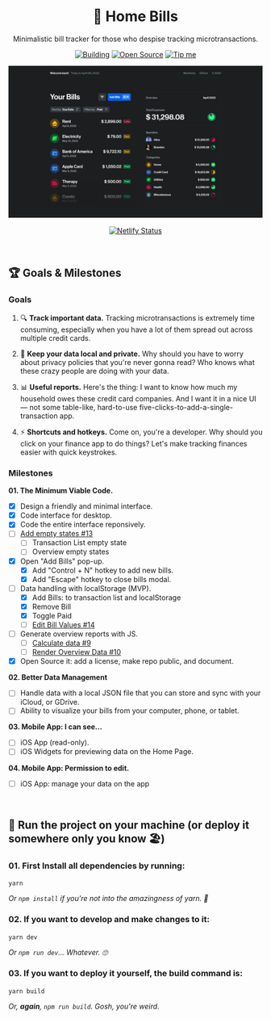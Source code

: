 <h1 align="center">🏡 Home Bills</h1>

<p align="center">Minimalistic bill tracker for those who despise tracking microtransactions.</p>

<div align="center">
    
[![Building](https://badgen.net/badge/icon/Unmaintained%20?icon=bitcoin-lightning&label&color=red)](https://github.com/pixelsbyeryc/home-bills)
[![Open Source](https://badgen.net/badge/icon/Open%20Source%20?icon=github&label&color=black)](https://github.com/pixelsbyeryc/home-bills)
[![Tip me](https://badgen.net/badge/icon/Tip%20me%20in%20ETH?icon=buymeacoffee&label&color=black)](https://etherscan.io/address/0x750889c704857f766420b14723Ecb8320EB8E9ab)

![Cover](cover.png)

[![Netlify Status](https://api.netlify.com/api/v1/badges/0ba40158-ce2e-4ddf-8bf8-46cd57e50e9c/deploy-status)](https://app.netlify.com/sites/homebills/deploys)
    
</div>

<br>


## :trophy: Goals & Milestones

### Goals

01. 🔍 **Track important data.**
    Tracking microtransactions is extremely time consuming, especially when you have a lot of them spread out across multiple credit cards. 

02. 🔐 **Keep your data local and private.**
    Why should you have to worry about privacy policies that you're never gonna read? Who knows what these crazy people are doing with your data. 

03. 📊 **Useful reports.**
    Here's the thing: I want to know how much my household owes these credit card companies. And I want it in a nice UI — not some table-like, hard-to-use five-clicks-to-add-a-single-transaction app. 

04. ⚡️ **Shortcuts and hotkeys.**
    Come on, you're a developer. Why should you click on your finance app to do things? Let's make tracking finances easier with quick keystrokes.

### Milestones

**01. The Minimum Viable Code.**

- [x] Design a friendly and minimal interface.
- [x] Code interface for desktop.
- [x] Code the entire interface reponsively.
- [ ] [Add empty states #13](https://github.com/pixelsbyeryc/home-bills/issues/13)
    - [ ] Transaction List empty state 
    - [ ] Overview empty states
- [x] Open "Add Bills" pop-up.
    - [x] Add "Control + N" hotkey to add new bills.
    - [x] Add "Escape" hotkey to close bills modal.
- [ ] Data handling with localStorage (MVP).
    - [x] Add Bills: to transaction list and localStorage
    - [x] Remove Bill
    - [x] Toggle Paid
    - [ ] [Edit Bill Values #14](https://github.com/pixelsbyeryc/home-bills/issues/14)
- [ ] Generate overview reports with JS.
    - [ ] [Calculate data #9](https://github.com/pixelsbyeryc/home-bills/issues/9)
    - [ ] [Render Overview Data #10](https://github.com/pixelsbyeryc/home-bills/issues/10)
- [x] Open Source it: add a license, make repo public, and document.

**02. Better Data Management**

- [ ] Handle data with a local JSON file that you can store and sync with your iCloud, or GDrive.
- [ ] Ability to visualize your bills from your computer, phone, or tablet.

**03. Mobile App: I can see...**

- [ ] iOS App (read-only).
- [ ] iOS Widgets for previewing data on the Home Page.

**04. Mobile App: Permission to edit.**

- [ ] iOS App: manage your data on the app

<br>

## :runner: Run the project on your machine (or deploy it somewhere only you know :beach_umbrella:)

### 01. First Install all dependencies by running:

```
yarn
```
_Or `npm install` if you're not into the amazingness of yarn. :eyes:_

### 02. If you want to develop and make changes to it:

```
yarn dev
```
_Or `npm run dev`... Whatever. :roll_eyes:_


### 03. If you want to deploy it yourself, the build command is:

```
yarn build
```
_Or, **again**, `npm run build`. Gosh, you're weird._
